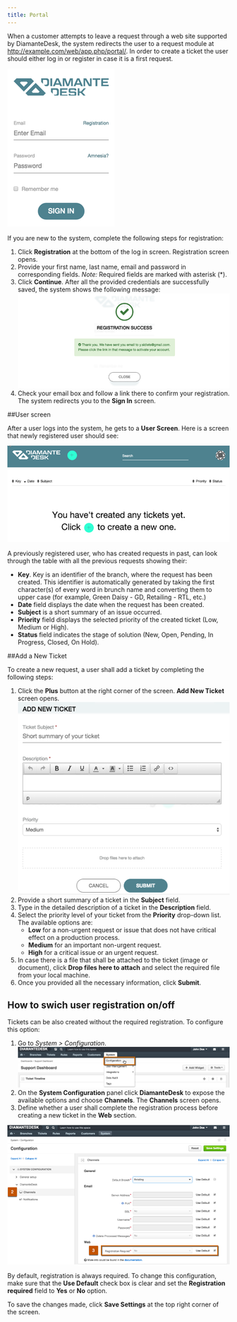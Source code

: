 ```yaml
---
title: Portal
---
```


When a customer attempts to leave a request through a web site supported by DiamanteDesk, the system redirects the user to a request module at http://example.com/web/app.php/portal/. In order to create a ticket the user should either log in or register in case it is a first request.
 
![Login Page](img/login.png)

If you are new to the system, complete the following steps for registration:

1. Click **Registration** at the bottom of the log in screen. Registration screen opens. 
2. Provide your first name, last name, email and password in corresponding fields. _Note:_ Required fields are marked with asterisk (*).
3. Click **Continue**. After all the provided credentials are successfully saved, the system shows the following message:
![Successful registration](img/reg.png)
4. Check your email box and follow a link there to confirm your registration. The system redirects you to the **Sign In** screen.

##User screen

After a user logs into the system, he gets to a **User Screen**. Here is a screen that newly registered user should see:

![User screen](img/user_screen.png)

A previously registered user, who has created requests in past, can look through the table with all the previous requests showing their:

* **Key**. Key is an identifier of the branch, where the request has been created. This identifier is automatically generated by taking the first character(s) of every word in brunch name and converting them to upper case (for example, Green Daisy - GD, Retailing - RTL, etc.)
* **Date** field displays the date when the request has been created.
* **Subject** is a short summary of an issue occurred.
* **Priority** field displays the selected priority of the created ticket (Low, Medium or High).
* **Status** field indicates the stage of solution (New, Open, Pending, In Progress, Closed, On Hold).

##Add a New Ticket

To create a new request, a user shall add a ticket by completing the following steps:

1. Click the **Plus** button at the right corner of the screen. **Add New Ticket** screen opens.
![Add new ticket](img/add_new_ticket.png)
2. Provide a short summary of a ticket in the **Subject** field.
3. Type in the detailed description of a ticket in the **Description** field.
4. Select the priority level of your ticket from the **Priority** drop-down list. The available options are:
   * **Low** for a non-urgent request or issue that does not have critical effect on a production process.
   * **Medium** for an important non-urgent request.
   * **High** for a critical issue or an urgent request.
5. In case there is a file that shall be attached to the ticket (image or document), click **Drop files here to attach** and select the required file from your local machine.
6. Once you provided all the necessary information, click **Submit**.


## How to swich user registration on/off

Tickets can be also created without the required registration. To configure this option:

1. Go to _System > Configuration_. 
![System configuration](img/sys_config.png)
2. On the **System Configuration** panel click **DiamanteDesk** to expose the available options and choose **Channels**. The **Channels** screen opens.
3. Define whether a user shall complete the registration process before creating a new ticket in the **Web** section.

![Web](img/Web.png)

By default, registration is always required. To change this configuration, make sure that the **Use Default** check box is clear and set the **Registration required** field to **Yes** or **No** option.

To save the changes made, click **Save Settings** at the top right corner of the screen.